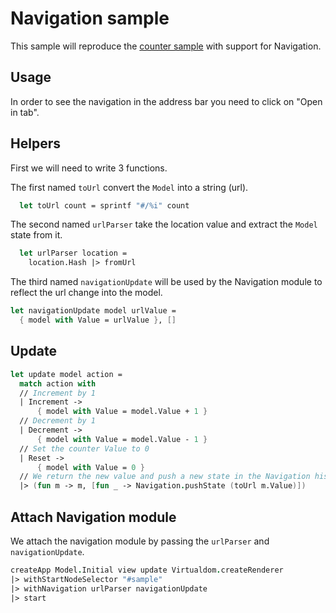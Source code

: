 # Navigation sample

This sample will reproduce the [counter sample](#/sample/counter?height=300) with support for Navigation.

## Usage

In order to see the navigation in the address bar you need to click on "Open in tab".

## Helpers

First we will need to write 3 functions.

The first named `toUrl` convert the `Model` into a string (url).

```fsharp
  let toUrl count = sprintf "#/%i" count
```

The second named `urlParser` take the location value and extract the `Model` state from it.

```fsharp
  let urlParser location = 
    location.Hash |> fromUrl
```

The third named `navigationUpdate` will be used by the Navigation module to reflect the url change into the model.

```fsharp
let navigationUpdate model urlValue =  
  { model with Value = urlValue }, []
```

## Update

```fsharp
let update model action =
  match action with
  // Increment by 1
  | Increment ->
      { model with Value = model.Value + 1 }
  // Decrement by 1
  | Decrement ->
      { model with Value = model.Value - 1 }
  // Set the counter Value to 0
  | Reset ->
      { model with Value = 0 }
  // We return the new value and push a new state in the Navigation history
  |> (fun m -> m, [fun _ -> Navigation.pushState (toUrl m.Value)])
```

## Attach Navigation module

We attach the navigation module by passing the `urlParser` and `navigationUpdate`.

```fsharp
createApp Model.Initial view update Virtualdom.createRenderer
|> withStartNodeSelector "#sample"
|> withNavigation urlParser navigationUpdate
|> start
```

